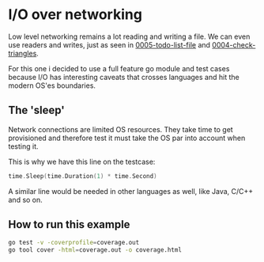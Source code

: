 # I/O over networking

Low level networking remains a lot reading and writing a file. We can even use
readers and writes, just as seen in [0005-todo-list-file][1] and
[0004-check-triangles][2].

For this one i decided to use a full feature go module and test cases because
I/O has interesting caveats that crosses languages and hit the modern OS'es
boundaries.

## The 'sleep' 

Network connections are limited OS resources. They take time to get provisioned
and therefore test it must take the OS par into account when testing it.

This is why we have this line on the testcase:

```go
time.Sleep(time.Duration(1) * time.Second)
```

A similar line would be needed in other languages as well, like Java, C/C++ and
so on.

[1]: ../0005-todo-list-file/todo-list-v1.go
[2]: ../0004-check-triangles/check-triangles.go

## How to run this example

```bash
go test -v -coverprofile=coverage.out
go tool cover -html=coverage.out -o coverage.html
```
